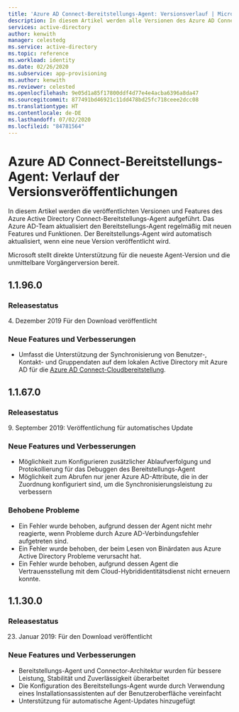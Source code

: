 ```yaml
---
title: 'Azure AD Connect-Bereitstellungs-Agent: Versionsverlauf | Microsoft-Dokumentation'
description: In diesem Artikel werden alle Versionen des Azure AD Connect-Bereitstellungs-Agent aufgeführt sowie neue Features und behobene Probleme beschrieben.
services: active-directory
author: kenwith
manager: celestedg
ms.service: active-directory
ms.topic: reference
ms.workload: identity
ms.date: 02/26/2020
ms.subservice: app-provisioning
ms.author: kenwith
ms.reviewer: celested
ms.openlocfilehash: 9e05d1a85f17800ddf4d77e4e4acba6396a8da47
ms.sourcegitcommit: 877491bd46921c11dd478bd25fc718ceee2dcc08
ms.translationtype: HT
ms.contentlocale: de-DE
ms.lasthandoff: 07/02/2020
ms.locfileid: "84781564"
---
```

# <a name="azure-ad-connect-provisioning-agent-version-release-history"></a>Azure AD Connect-Bereitstellungs-Agent: Verlauf der Versionsveröffentlichungen

In diesem Artikel werden die veröffentlichten Versionen und Features des Azure Active Directory Connect-Bereitstellungs-Agent aufgeführt. Das Azure AD-Team aktualisiert den Bereitstellungs-Agent regelmäßig mit neuen Features und Funktionen. Der Bereitstellungs-Agent wird automatisch aktualisiert, wenn eine neue Version veröffentlicht wird. 

Microsoft stellt direkte Unterstützung für die neueste Agent-Version und die unmittelbare Vorgängerversion bereit.

## <a name="11960"></a>1.1.96.0

### <a name="release-status"></a>Releasestatus

4\. Dezember 2019 Für den Download veröffentlicht

### <a name="new-features-and-improvements"></a>Neue Features und Verbesserungen

* Umfasst die Unterstützung der Synchronisierung von Benutzer-, Kontakt- und Gruppendaten auf dem lokalen Active Directory mit Azure AD für die [Azure AD Connect-Cloudbereitstellung](../cloud-provisioning/what-is-cloud-provisioning.md).


## <a name="11670"></a>1.1.67.0

### <a name="release-status"></a>Releasestatus

9\. September 2019: Veröffentlichung für automatisches Update

### <a name="new-features-and-improvements"></a>Neue Features und Verbesserungen

* Möglichkeit zum Konfigurieren zusätzlicher Ablaufverfolgung und Protokollierung für das Debuggen des Bereitstellungs-Agent
* Möglichkeit zum Abrufen nur jener Azure AD-Attribute, die in der Zuordnung konfiguriert sind, um die Synchronisierungsleistung zu verbessern

### <a name="fixed-issues"></a>Behobene Probleme

* Ein Fehler wurde behoben, aufgrund dessen der Agent nicht mehr reagierte, wenn Probleme durch Azure AD-Verbindungsfehler aufgetreten sind.
* Ein Fehler wurde behoben, der beim Lesen von Binärdaten aus Azure Active Directory Probleme verursacht hat.
* Ein Fehler wurde behoben, aufgrund dessen Agent die Vertrauensstellung mit dem Cloud-Hybrididentitätsdienst nicht erneuern konnte.

## <a name="11300"></a>1.1.30.0

### <a name="release-status"></a>Releasestatus

23. Januar 2019: Für den Download veröffentlicht

### <a name="new-features-and-improvements"></a>Neue Features und Verbesserungen

* Bereitstellungs-Agent und Connector-Architektur wurden für bessere Leistung, Stabilität und Zuverlässigkeit überarbeitet 
* Die Konfiguration des Bereitstellungs-Agent wurde durch Verwendung eines Installationsassistenten auf der Benutzeroberfläche vereinfacht 
* Unterstützung für automatische Agent-Updates hinzugefügt

